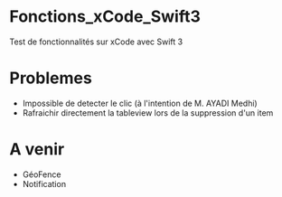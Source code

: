 # Fonctions_xCode_Swift3
Test de fonctionnalités sur xCode avec Swift 3

# Problemes
- Impossible de detecter le clic (à l'intention de M. AYADI Medhi)
- Rafraichir directement la tableview lors de la suppression d'un item

# A venir
- GéoFence
- Notification